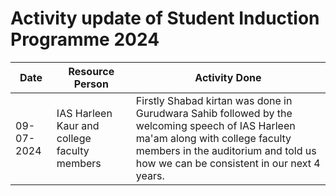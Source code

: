 # Activity update of Student Induction Programme 2024

|Date|Resource Person|Activity Done|
|--------|--------|--------|
| 09-07-2024| IAS Harleen Kaur and college faculty members|Firstly Shabad kirtan was done in Gurudwara Sahib followed by the welcoming speech of IAS Harleen ma'am along with college faculty members in the auditorium and told us how we can be consistent in our next 4 years.|
